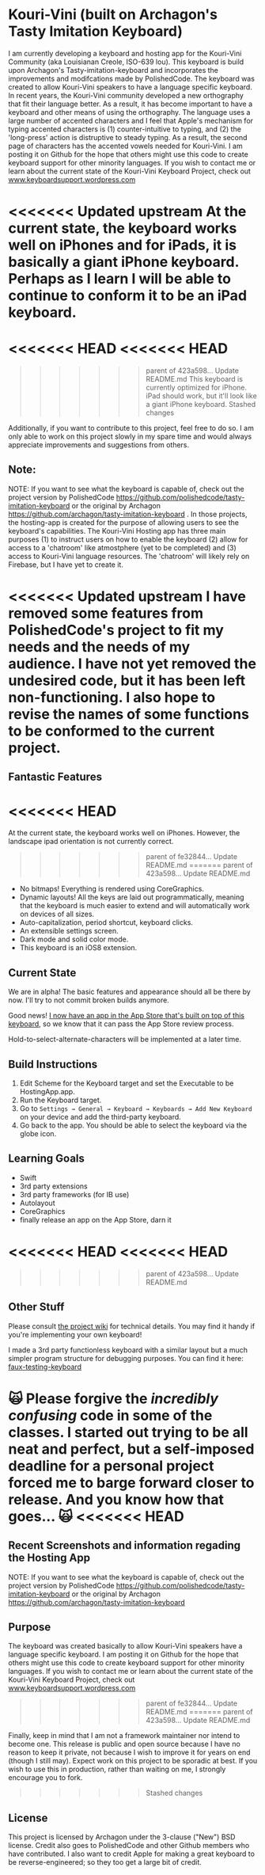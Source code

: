 # Kouri-Vini (built on Archagon's Tasty Imitation Keyboard)

I am currently developing a keyboard and hosting app for the Kouri-Vini Community (aka Louisianan Creole, ISO-639 lou). This keyboard is build upon Archagon's Tasty-imitation-keyboard and incorporates the improvements and modifcations made by PolishedCode.
The keyboard was created to allow Kouri-Vini speakers to have a language specific keyboard. In recent years, the Kouri-Vini community developed a new orthography that fit their language better. As a result, it has become important to have a keyboard and other means of using the orthography. The language uses a large number of accented characters and I feel that Apple's mechanism for typing accented characters is (1) counter-intuitive to typing, and (2) the 'long-press' action is distruptive to steady typing. As a result, the second page of characters has the accented vowels needed for Kouri-Vini.
I am posting it on Github for the hope that others might use this code to create keyboard support for other minority languages. If you wish to contact me or learn about the current state of the Kouri-Vini Keyboard Project, check out www.keyboardsupport.wordpress.com

<<<<<<< Updated upstream
At the current state, the keyboard works well on iPhones and for iPads, it is basically a giant iPhone keyboard. Perhaps as I learn I will be able to continue to conform it to be an iPad keyboard.
=======
<<<<<<< HEAD
<<<<<<< HEAD
=======
>>>>>>> parent of 423a598... Update README.md
This keyboard is currently optimized for iPhone. iPad should work, but it'll look like a giant iPhone keyboard.
>>>>>>> Stashed changes

Additionally, if you want to contribute to this project, feel free to do so. I am only able to work on this project slowly in my spare time and would always appreciate improvements and suggestions from others.

## Note:
NOTE: If you want to see what the keyboard is capable of, check out the project version by PolishedCode https://github.com/polishedcode/tasty-imitation-keyboard or the original by Archagon https://github.com/archagon/tasty-imitation-keyboard . In those projects, the hosting-app is created for the purpose of allowing users to see the keyboard's capabilities.
The Kouri-Vini Hosting app has three main purposes (1) to instruct users on how to enable the keyboard (2) allow for access to a 'chatroom' like atmostphere (yet to be completed) and (3) access to Kouri-Vini language resources.
The 'chatroom' will likely rely on Firebase, but I have yet to create it.

<<<<<<< Updated upstream
I have removed some features from PolishedCode's project to fit my needs and the needs of my audience. I have not yet removed the undesired code, but it has been left non-functioning. I also hope to revise the names of some functions to be conformed to the current project.
=======
## Fantastic Features
<<<<<<< HEAD
=======
At the current state, the keyboard works well on iPhones. However, the landscape ipad orientation is not currently correct.
>>>>>>> parent of fe32844... Update README.md
=======
>>>>>>> parent of 423a598... Update README.md

* No bitmaps! Everything is rendered using CoreGraphics.
* Dynamic layouts! All the keys are laid out programmatically, meaning that the keyboard is much easier to extend and will automatically work on devices of all sizes.
* Auto-capitalization, period shortcut, keyboard clicks.
* An extensible settings screen.
* Dark mode and solid color mode.
* This keyboard is an iOS8 extension.

## Current State

We are in alpha! The basic features and appearance should all be there by now. I'll try to not commit broken builds anymore.

Good news! [I now have an app in the App Store that's built on top of this keyboard](http://translit-keyboard.archagon.net), so we know that it can pass the App Store review process.

Hold-to-select-alternate-characters will be implemented at a later time.

## Build Instructions

1. Edit Scheme for the Keyboard target and set the Executable to be HostingApp.app.
2. Run the Keyboard target.
3. Go to `Settings → General → Keyboard → Keyboards → Add New Keyboard` on your device and add the third-party keyboard.
4. Go back to the app. You should be able to select the keyboard via the globe icon.

## Learning Goals

* Swift
* 3rd party extensions
* 3rd party frameworks (for IB use)
* Autolayout
* CoreGraphics
* finally release an app on the App Store, darn it

<<<<<<< HEAD
<<<<<<< HEAD
=======
>>>>>>> parent of 423a598... Update README.md
## Other Stuff

Please consult [the project wiki](https://github.com/archagon/tasty-imitation-keyboard/wiki) for technical details. You may find it handy if you're implementing your own keyboard!

I made a 3rd party functionless keyboard with a similar layout but a much simpler program structure for debugging purposes. You can find it here: [faux-testing-keyboard](https://github.com/archagon/faux-testing-keyboard)

🙀 **Please forgive the *incredibly confusing* code in some of the classes. I started out trying to be all neat and perfect, but a self-imposed deadline for a personal project forced me to barge forward closer to release. And you know how that goes...** 🙀
<<<<<<< HEAD
=======
## Recent Screenshots and information regading the Hosting App
NOTE: If you want to see what the keyboard is capable of, check out the project version by PolishedCode https://github.com/polishedcode/tasty-imitation-keyboard or the original by Archagon https://github.com/archagon/tasty-imitation-keyboard


## Purpose
The keyboard was created basically to allow Kouri-Vini speakers have a language specific keyboard. I am posting it on Github for the hope that others might use this code to create keyboard support for other minority languages. If you wish to contact me or learn about the current state of the Kouri-Vini Keyboard Project, check out www.keyboardsupport.wordpress.com
>>>>>>> parent of fe32844... Update README.md
=======
>>>>>>> parent of 423a598... Update README.md

Finally, keep in mind that I am not a framework maintainer nor intend to become one. This release is public and open source because I have no reason to keep it private, not because I wish to improve it for years on end (though I still may). Expect work on this project to be sporadic at best. If you wish to use this in production, rather than waiting on me, I strongly encourage you to fork.
>>>>>>> Stashed changes

## License

This project is licensed by Archagon under the 3-clause ("New") BSD license. Credit also goes to PolishedCode and other Github members who have contributed. I also want to credit Apple for making a great keyboard to be reverse-engineered; so they too get a large bit of credit.
